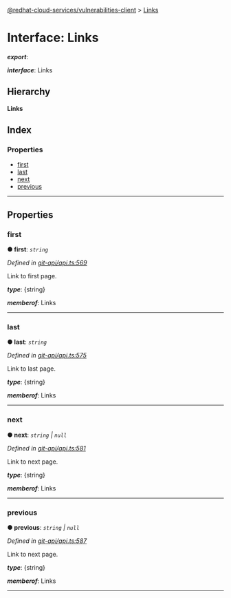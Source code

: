 [@redhat-cloud-services/vulnerabilities-client](../README.md) > [Links](../interfaces/links.md)

# Interface: Links

*__export__*: 

*__interface__*: Links

## Hierarchy

**Links**

## Index

### Properties

* [first](links.md#first)
* [last](links.md#last)
* [next](links.md#next)
* [previous](links.md#previous)

---

## Properties

<a id="first"></a>

###  first

**● first**: *`string`*

*Defined in [git-api/api.ts:569](https://github.com/RedHatInsights/javascript-clients/blob/master/packages/vulnerabilities/git-api/api.ts#L569)*

Link to first page.

*__type__*: {string}

*__memberof__*: Links

___
<a id="last"></a>

###  last

**● last**: *`string`*

*Defined in [git-api/api.ts:575](https://github.com/RedHatInsights/javascript-clients/blob/master/packages/vulnerabilities/git-api/api.ts#L575)*

Link to last page.

*__type__*: {string}

*__memberof__*: Links

___
<a id="next"></a>

###  next

**● next**: *`string` \| `null`*

*Defined in [git-api/api.ts:581](https://github.com/RedHatInsights/javascript-clients/blob/master/packages/vulnerabilities/git-api/api.ts#L581)*

Link to next page.

*__type__*: {string}

*__memberof__*: Links

___
<a id="previous"></a>

###  previous

**● previous**: *`string` \| `null`*

*Defined in [git-api/api.ts:587](https://github.com/RedHatInsights/javascript-clients/blob/master/packages/vulnerabilities/git-api/api.ts#L587)*

Link to next page.

*__type__*: {string}

*__memberof__*: Links

___


